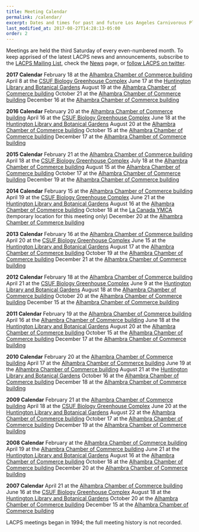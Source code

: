 ```yaml
---
title: Meeting Calendar
permalink: /calendar/
excerpt: Dates and times for past and future Los Angeles Carnivorous Plant Society meetings.
last_modified_at: 2017-08-27T14:28:13-05:00
order: 2
---
```


Meetings are held the third Saturday of every even-numbered month. To keep apprised of the latest LACPS news and announcements, subscribe to the <a href='http://lacps.net/mailing-list' alt='' title='Mailing List'>LACPS Mailing List</a>, check the <a href='http://lacps.net/news' alt='' title='News'>News</a> page, or <a href="http://twitter.com/lacarnivores">follow LACPS on twitter</a>.
</br>

<strong>2017 Calendar</strong>
February 18 at the <a href='http://lacps.net/where-to-go' alt='' title='Where To Go'>Alhambra Chamber of Commerce building</a>
April 8 at the <a href='http://biology.fullerton.edu/facilities/greenhouse/' alt=''>CSUF Biology Greenhouse Complex</a>
June 17 at the <a href="http://www.huntington.org">Huntington Library and Botanical Gardens</a>
August 19 at the <a href='http://lacps.net/where-to-go' alt='' title='Where To Go'>Alhambra Chamber of Commerce building</a>
October 21 at the <a href='http://lacps.net/where-to-go' alt='' title='Where To Go'>Alhambra Chamber of Commerce building</a>
December 16 at the <a href='http://lacps.net/where-to-go' alt='' title='Where To Go'>Alhambra Chamber of Commerce building</a>

<strong>2016 Calendar</strong>
February 20 at the <a href='http://lacps.net/where-to-go' alt='' title='Where To Go'>Alhambra Chamber of Commerce building</a>
April 16 at the <a href='http://biology.fullerton.edu/facilities/greenhouse/' alt=''>CSUF Biology Greenhouse Complex</a>
June 18 at the <a href="http://www.huntington.org">Huntington Library and Botanical Gardens</a>
August 20 at the <a href='http://lacps.net/where-to-go' alt='' title='Where To Go'>Alhambra Chamber of Commerce building</a>
October 15 at the <a href='http://lacps.net/where-to-go' alt='' title='Where To Go'>Alhambra Chamber of Commerce building</a>
December 17 at the <a href='http://lacps.net/where-to-go' alt='' title='Where To Go'>Alhambra Chamber of Commerce building</a>

<strong>2015 Calendar</strong>
February 21 at the <a href='http://lacps.net/where-to-go' alt='' title='Where To Go'>Alhambra Chamber of Commerce building</a>
April 18 at the <a href='http://biology.fullerton.edu/facilities/greenhouse/' alt=''>CSUF Biology Greenhouse Complex</a>
July 18 at the <a href='http://lacps.net/where-to-go' alt='' title='Where To Go'>Alhambra Chamber of Commerce building</a>
August 15 at the <a href='http://lacps.net/where-to-go' alt='' title='Where To Go'>Alhambra Chamber of Commerce building</a>
October 17 at the <a href='http://lacps.net/where-to-go' alt='' title='Where To Go'>Alhambra Chamber of Commerce building</a>
December 19 at the <a href='http://lacps.net/where-to-go' alt='' title='Where To Go'>Alhambra Chamber of Commerce building</a>

<strong>2014 Calendar</strong>
February 15 at the <a href='http://lacps.net/where-to-go' alt='' title='Where To Go'>Alhambra Chamber of Commerce building</a>
April 19 at the <a href='http://biology.fullerton.edu/facilities/greenhouse/' alt=''>CSUF Biology Greenhouse Complex</a>
June 21 at the <a href="http://www.huntington.org">Huntington Library and Botanical Gardens</a>
August 16 at the <a href='http://lacps.net/where-to-go' alt='' title='Where To Go'>Alhambra Chamber of Commerce building</a>
October 18 at the <a href="http://lacps.net/node/75">La Canada YMCA</a> (temporary location for this meeting only)
December 20 at the <a href='http://lacps.net/where-to-go' alt='' title='Where To Go'>Alhambra Chamber of Commerce building</a>

<strong>2013 Calendar</strong>
February 16 at the <a href='http://lacps.net/where-to-go' alt='' title='Where To Go'>Alhambra Chamber of Commerce building</a>
April 20 at the <a href='http://biology.fullerton.edu/facilities/greenhouse/' alt=''>CSUF Biology Greenhouse Complex</a>
June 15 at the <a href="http://www.huntington.org">Huntington Library and Botanical Gardens</a>
August 17 at the <a href='http://lacps.net/where-to-go' alt='' title='Where To Go'>Alhambra Chamber of Commerce building</a>
October 19 at the <a href='http://lacps.net/where-to-go' alt='' title='Where To Go'>Alhambra Chamber of Commerce building</a>
December 21 at the <a href='http://lacps.net/where-to-go' alt='' title='Where To Go'>Alhambra Chamber of Commerce building</a>

<strong>2012 Calendar</strong>
February 18 at the <a href='http://lacps.net/where-to-go' alt='' title='Where To Go'>Alhambra Chamber of Commerce building</a>
April 21 at the <a href='http://biology.fullerton.edu/facilities/greenhouse/' alt=''>CSUF Biology Greenhouse Complex</a>
June 9 at the <a href="http://www.huntington.org">Huntington Library and Botanical Gardens</a> 
August 18 at the <a href='http://lacps.net/where-to-go' alt='' title='Where To Go'>Alhambra Chamber of Commerce building</a>
October 20 at the <a href='http://lacps.net/where-to-go' alt='' title='Where To Go'>Alhambra Chamber of Commerce building</a>
December 15 at the <a href='http://lacps.net/where-to-go' alt='' title='Where To Go'>Alhambra Chamber of Commerce building</a>

<strong>2011 Calendar</strong>
February 19 at the <a href='http://lacps.net/where-to-go' alt='' title='Where To Go'>Alhambra Chamber of Commerce building</a>
April 16 at the <a href='http://lacps.net/where-to-go' alt='' title='Where To Go'>Alhambra Chamber of Commerce building</a>
June 18 at the <a href="http://www.huntington.org">Huntington Library and Botanical Gardens</a> 
August 20 at the <a href='http://lacps.net/where-to-go' alt='' title='Where To Go'>Alhambra Chamber of Commerce building</a>
October 15 at the <a href='http://lacps.net/where-to-go' alt='' title='Where To Go'>Alhambra Chamber of Commerce building</a>
December 17 at the <a href='http://lacps.net/where-to-go' alt='' title='Where To Go'>Alhambra Chamber of Commerce building</a>

<strong>2010 Calendar</strong>
February 20 at the <a href='http://lacps.net/where-to-go' alt='' title='Where To Go'>Alhambra Chamber of Commerce building</a>
April 17 at the <a href='http://lacps.net/where-to-go' alt='' title='Where To Go'>Alhambra Chamber of Commerce building</a>
June 19 at the <a href='http://lacps.net/where-to-go' alt='' title='Where To Go'>Alhambra Chamber of Commerce building</a>
August 21 at the <a href="http://www.huntington.org">Huntington Library and Botanical Gardens</a>
October 16 at the <a href='http://lacps.net/where-to-go' alt='' title='Where To Go'>Alhambra Chamber of Commerce building</a>
December 18 at the <a href='http://lacps.net/where-to-go' alt='' title='Where To Go'>Alhambra Chamber of Commerce building</a>

<strong>2009 Calendar</strong>
February 21 at the <a href='http://lacps.net/where-to-go' alt='' title='Where To Go'>Alhambra Chamber of Commerce building</a>
April 18 at the <a href='http://biology.fullerton.edu/facilities/greenhouse/' alt=''>CSUF Biology Greenhouse Complex</a>
June 20 at the <a href="http://www.huntington.org">Huntington Library and Botanical Gardens</a> 
August 22 at the <a href='http://lacps.net/where-to-go' alt='' title='Where To Go'>Alhambra Chamber of Commerce building</a>
October 17 at the <a href='http://lacps.net/where-to-go' alt='' title='Where To Go'>Alhambra Chamber of Commerce building</a>
December 19 at the <a href='http://lacps.net/where-to-go' alt='' title='Where To Go'>Alhambra Chamber of Commerce building</a>

<strong>2008 Calendar</strong>
February at the <a href='http://lacps.net/where-to-go' alt='' title='Where To Go'>Alhambra Chamber of Commerce building</a>
April 19 at the <a href='http://lacps.net/where-to-go' alt='' title='Where To Go'>Alhambra Chamber of Commerce building</a>
June 21 at the <a href="http://www.huntington.org">Huntington Library and Botanical Gardens</a> 
August 16 at the <a href='http://lacps.net/where-to-go' alt='' title='Where To Go'>Alhambra Chamber of Commerce building</a>
October 18 at the <a href='http://lacps.net/where-to-go' alt='' title='Where To Go'>Alhambra Chamber of Commerce building</a>
December 20 at the <a href='http://lacps.net/where-to-go' alt='' title='Where To Go'>Alhambra Chamber of Commerce building</a>

<strong>2007 Calendar</strong>
April 21 at the <a href='http://lacps.net/where-to-go' alt='' title='Where To Go'>Alhambra Chamber of Commerce building</a>
June 16 at the <a href='http://biology.fullerton.edu/facilities/greenhouse/' alt=''>CSUF Biology Greenhouse Complex</a>
August 18 at the <a href="http://www.huntington.org">Huntington Library and Botanical Gardens</a> 
October 20 at the <a href='http://lacps.net/where-to-go' alt='' title='Where To Go'>Alhambra Chamber of Commerce building</a>
December 15 at the <a href='http://lacps.net/where-to-go' alt='' title='Where To Go'>Alhambra Chamber of Commerce building</a>

LACPS meetings began in 1994; the full meeting history is not recorded.
